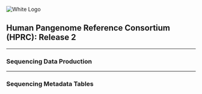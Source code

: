 ![White Logo](https://s3-us-west-2.amazonaws.com/human-pangenomics/backup/logo-proof-full.png)

## Human Pangenome Reference Consortium (HPRC): Release 2

------------------
### Sequencing Data Production

------------------
### Sequencing Metadata Tables
